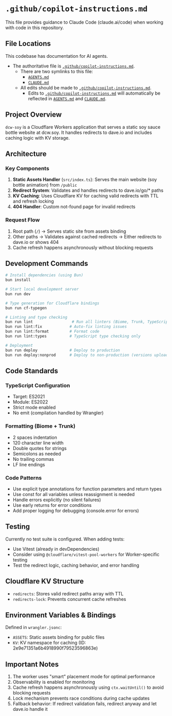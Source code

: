 # `.github/copilot-instructions.md`

This file provides guidance to Claude Code (claude.ai/code) when working with code in this repository.

## File Locations

This codebase has documentation for AI agents.

- The authoritative file is [`.github/copilot-instructions.md`](copilot-instructions.md).
  - There are two symlinks to this file:
    - [`AGENTS.md`](../AGENTS.md)
    - [`CLAUDE.md`](../CLAUDE.md)
  - All edits should be made to [`.github/copilot-instructions.md`](copilot-instructions.md).
    - Edits to [`.github/copilot-instructions.md`](copilot-instructions.md) will automatically be reflected in [`AGENTS.md`](../AGENTS.md) and [`CLAUDE.md`](../CLAUDE.md).

## Project Overview

`dcw-soy` is a Cloudflare Workers application that serves a static soy sauce bottle website at dcw.soy. It handles redirects to dave.io and includes caching logic with KV storage.

## Architecture

### Key Components

1. **Static Assets Handler** (`src/index.ts`): Serves the main website (soy bottle animation) from `/public`
2. **Redirect System**: Validates and handles redirects to dave.io/go/\* paths
3. **KV Caching**: Uses Cloudflare KV for caching valid redirects with TTL and refresh locking
4. **404 Handler**: Custom not-found page for invalid redirects

### Request Flow

1. Root path (`/`) → Serves static site from assets binding
2. Other paths → Validates against cached redirects → Either redirects to dave.io or shows 404
3. Cache refresh happens asynchronously without blocking requests

## Development Commands

```bash
# Install dependencies (using Bun)
bun install

# Start local development server
bun run dev

# Type generation for Cloudflare bindings
bun run cf-typegen

# Linting and type checking
bun run lint                 # Run all linters (Biome, Trunk, TypeScript)
bun run lint:fix            # Auto-fix linting issues
bun run lint:format         # Format code
bun run lint:types          # TypeScript type checking only

# Deployment
bun run deploy              # Deploy to production
bun run deploy:nonprod      # Deploy to non-production (versions upload)
```

## Code Standards

### TypeScript Configuration

- Target: ES2021
- Module: ES2022
- Strict mode enabled
- No emit (compilation handled by Wrangler)

### Formatting (Biome + Trunk)

- 2 spaces indentation
- 120 character line width
- Double quotes for strings
- Semicolons as needed
- No trailing commas
- LF line endings

### Code Patterns

- Use explicit type annotations for function parameters and return types
- Use const for all variables unless reassignment is needed
- Handle errors explicitly (no silent failures)
- Use early returns for error conditions
- Add proper logging for debugging (console.error for errors)

## Testing

Currently no test suite is configured. When adding tests:

- Use Vitest (already in devDependencies)
- Consider using `@cloudflare/vitest-pool-workers` for Worker-specific testing
- Test the redirect logic, caching behavior, and error handling

## Cloudflare KV Structure

- `redirects`: Stores valid redirect paths array with TTL
- `redirects-lock`: Prevents concurrent cache refreshes

## Environment Variables & Bindings

Defined in `wrangler.jsonc`:

- `ASSETS`: Static assets binding for public files
- `KV`: KV namespace for caching (ID: 2e9e71351a6b4918990f79523596863e)

## Important Notes

1. The worker uses "smart" placement mode for optimal performance
2. Observability is enabled for monitoring
3. Cache refresh happens asynchronously using `ctx.waitUntil()` to avoid blocking requests
4. Lock mechanism prevents race conditions during cache updates
5. Fallback behavior: If redirect validation fails, redirect anyway and let dave.io handle it
